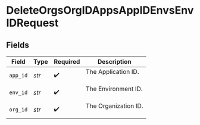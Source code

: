 # DeleteOrgsOrgIDAppsAppIDEnvsEnvIDRequest


## Fields

| Field                  | Type                   | Required               | Description            |
| ---------------------- | ---------------------- | ---------------------- | ---------------------- |
| `app_id`               | *str*                  | :heavy_check_mark:     | The Application ID.<br/><br/> |
| `env_id`               | *str*                  | :heavy_check_mark:     | The Environment ID.<br/><br/> |
| `org_id`               | *str*                  | :heavy_check_mark:     | The Organization ID.<br/><br/> |
